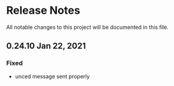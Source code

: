 # Release Notes
All notable changes to this project will be documented in this file.

## 0.24.10 Jan 22, 2021
### Fixed
- unced message sent properly

